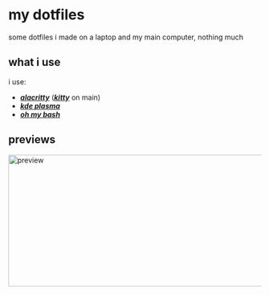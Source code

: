 # my dotfiles
some dotfiles i made on a laptop and my main computer, nothing much

## what i use
i use:

- [_**alacritty**_](alacritty.org)  ([_**kitty**_](https://sw.kovidgoyal.net/kitty/) on main)
- [_**kde plasma**_](https://kde.org/plasma-desktop/) 
- [_**oh my bash**_](https://ohmybash.nntoan.com/)

## previews
<img width="635" height="262" alt="preview" src="https://github.com/user-attachments/assets/edb315ff-dc8f-460c-9a71-37fa5e9417f3" />
